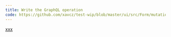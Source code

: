 ```yaml
---
title: Write the GraphQL operation
code: https://github.com/xavcz/test-wip/blob/master/ui/src/Form/mutation.depositFunds.js
---
```


<a href="https://github.com/xavcz/test-wip/blob/master/ui/src/Form/mutation.depositFunds.js#L4-8">xxx</a>